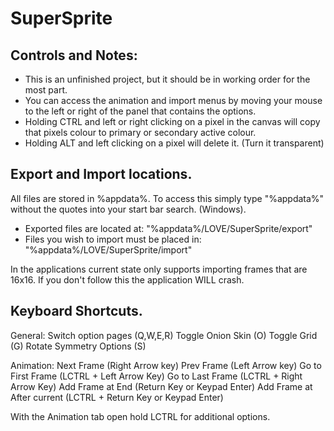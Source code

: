 SuperSprite
===========

## Controls and Notes: ##

- This is an unfinished project, but it should be in working order for the most part.
- You can access the animation and import menus by moving your mouse to the left or right of the panel that contains the options.
- Holding CTRL and left or right clicking on a pixel in the canvas will copy that pixels colour to primary or secondary active colour.
- Holding ALT and left clicking on a pixel will delete it. (Turn it transparent)



## Export and Import locations. ##

All files are stored in %appdata%. To access this simply type "%appdata%" without the quotes into your start bar search. (Windows).

- Exported files are located at:
	"%appdata%/LOVE/SuperSprite/export"
- Files you wish to import must be placed in:
	"%appdata%/LOVE/SuperSprite/import"

In the applications current state only supports importing frames that are 16x16. If you don't follow this the application WILL crash.

## Keyboard Shortcuts. ##

General:
Switch option pages (Q,W,E,R)
Toggle Onion Skin (O)
Toggle Grid (G)
Rotate Symmetry Options (S)

Animation:
Next Frame (Right Arrow key)
Prev Frame (Left Arrow key)
Go to First Frame (LCTRL + Left Arrow Key)
Go to Last Frame (LCTRL + Right Arrow Key)
Add Frame at End (Return Key or Keypad Enter)
Add Frame at After current (LCTRL + Return Key or Keypad Enter)

With the Animation tab open hold LCTRL for additional options.